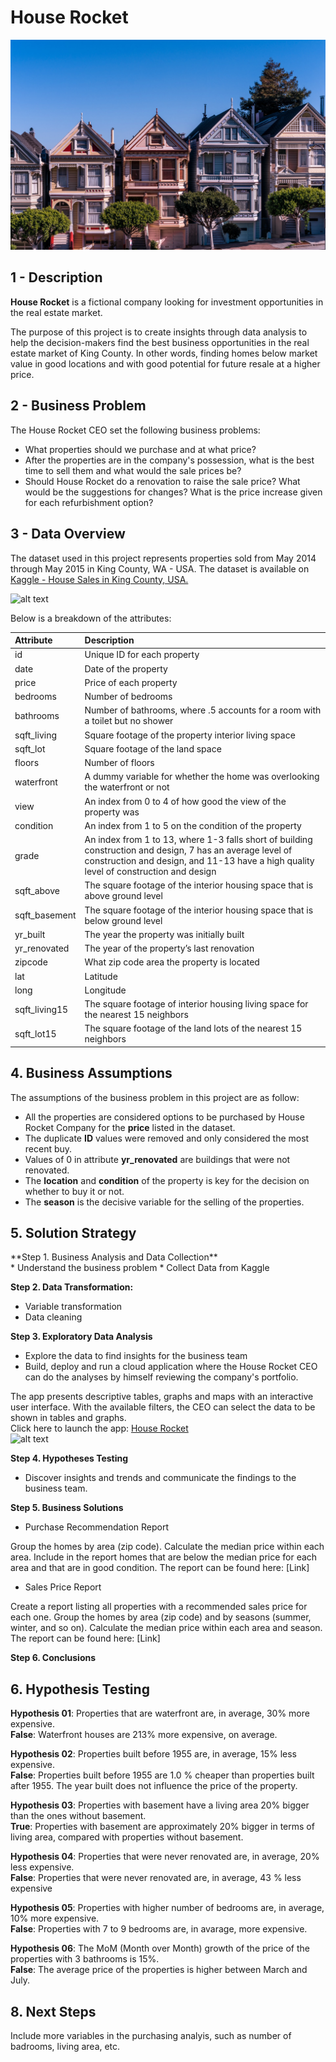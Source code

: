 # House Rocket
![alt text](https://github.com/velozo-oliveira/house_rocket/blob/main/real_estate1.jpg?raw=true)

## 1 - Description
**House Rocket** is a fictional company looking for investment opportunities in the real estate market.

The purpose of this project is to create insights through data analysis to help the decision-makers find the best business opportunities in the real estate market of King County. In other words, finding homes below market value in good locations and with good potential for future resale at a higher price.

## 2 - Business Problem
The House Rocket CEO set the following business problems:

* What properties should we purchase and at what price?
* After the properties are in the company's possession, what is the best time to sell them and what would the sale prices be?
* Should House Rocket do a renovation to raise the sale price? What would be the suggestions for changes? What is the price increase given for each refurbishment option?

## 3 - Data Overview
The dataset used in this project represents properties sold from May 2014 through May 2015 in King County, WA - USA. 
The dataset is available on [Kaggle - House Sales in King County, USA.](https://www.kaggle.com/harlfoxem/housesalesprediction)

![alt text](https://camo.githubusercontent.com/0c912b9ede0dbd707a80ac066851e25060a7a992e2ac25ca42f20c3c3e67135f/68747470733a2f2f696d672e736869656c64732e696f2f62616467652f4b6167676c652d3230424546463f7374796c653d666f722d7468652d6261646765266c6f676f3d4b6167676c65266c6f676f436f6c6f723d7768697465?raw=true)

Below is a breakdown of the attributes:

|Attribute  |Description|
| :--------- |:-----------|
|id	|Unique ID for each property |
|date|	Date of the property |
|price|	Price of each property |
|bedrooms	|Number of bedrooms|
|bathrooms|	Number of bathrooms, where .5 accounts for a room with a toilet but no shower|
|sqft_living|	Square footage of the property interior living space|
|sqft_lot	|Square footage of the land space|
|floors|	Number of floors|
|waterfront|	A dummy variable for whether the home was overlooking the waterfront or not|
|view	|An index from 0 to 4 of how good the view of the property was|
|condition	|An index from 1 to 5 on the condition of the property|
|grade	|An index from 1 to 13, where 1-3 falls short of building construction and design, 7 has an average level of construction and design, and 11-13 have a high quality level of construction and design|
|sqft_above	|The square footage of the interior housing space that is above ground level|
|sqft_basement|	The square footage of the interior housing space that is below ground level|
|yr_built	|The year the property was initially built|
|yr_renovated	|The year of the property’s last renovation|
|zipcode|	What zip code area the property is located|
|lat	|Latitude|
|long	|Longitude|
|sqft_living15|	The square footage of interior housing living space for the nearest 15 neighbors|
|sqft_lot15	|The square footage of the land lots of the nearest 15 neighbors|


## 4. Business Assumptions
The assumptions of the business problem in this project are as follow:

* All the properties are considered options to be purchased by House Rocket Company for the **price** listed in the dataset.
* The duplicate **ID** values were removed and only considered the most recent buy.
* Values of 0 in attribute **yr_renovated** are buildings that were not renovated.
* The **location** and **condition** of the property is key for the decision on whether to buy it or not.
* The **season** is the decisive variable for the selling of the properties.

## 5. Solution Strategy
<dl>
<dt>**Step 1. Business Analysis and Data Collection**</dt>
</dd>* Understand the business problem</dd>
</dd>* Collect Data from Kaggle</dd>

**Step 2. Data Transformation:**  
* Variable transformation
* Data cleaning

**Step 3. Exploratory Data Analysis**  
* Explore the data to find insights for the business team
* Build, deploy and run a cloud application where the House Rocket CEO can do the analyses by himself reviewing the company's portfolio. 

The app presents descriptive tables, graphs and maps with an interactive user interface. With the available filters, the CEO can select the data to be shown in tables and graphs.  
Click here to launch the app: [House Rocket](https://analysis-dashboard-rocket.herokuapp.com/)  
![alt text](https://camo.githubusercontent.com/d18f98a93a8ca015503870e592f96dbdf86f41048e9de1fbbbd4b2dcc7c456b1/68747470733a2f2f696d672e736869656c64732e696f2f62616467652f6865726f6b752d2532333433303039382e7376673f7374796c653d666f722d7468652d6261646765266c6f676f3d6865726f6b75266c6f676f436f6c6f723d7768697465)

**Step 4. Hypotheses Testing**  
* Discover insights and trends and communicate the findings to the business team.

**Step 5. Business Solutions**  
* Purchase Recommendation Report 

Group the homes by area (zip code). Calculate the median price within each area. Include in the report homes that are below the median price for each area and that are in good condition. The report can be found here: [Link]

* Sales Price Report

Create a report listing all properties with a recommended sales price for each one. Group the homes by area (zip code) and by seasons (summer, winter, and so on). Calculate the median price within each area and season. The report can be found here: [Link]

**Step 6. Conclusions**

## 6. Hypothesis Testing

**Hypothesis 01**: Properties that are waterfront are, in average, 30% more expensive.  
**False**: Waterfront houses are 213% more expensive, on average.

**Hypothesis 02**: Properties built before 1955 are, in average, 15% less expensive.  
**False**: Properties built before 1955 are 1.0 % cheaper than properties built after 1955. The year built does not influence the price of the property.

**Hypothesis 03**: Properties with basement have a living area 20% bigger than the ones without basement.  
**True**: Properties with basement are approximately 20% bigger in terms of living area, compared with properties without basement.

**Hypothesis 04**: Properties that were never renovated are, in average, 20% less expensive.  
**False**: Properties that were never renovated are, in average, 43 % less expensive

**Hypothesis 05**: Properties with higher number of bedrooms are, in average, 10% more expensive.  
**False**: Properties with 7 to 9 bedrooms are, in avarage, more expensive.

**Hypothesis 06**: The MoM (Month over Month) growth of the price of the properties with 3 bathrooms is 15%.  
**False**: The average price of the properties is higher between March and July.

## 8. Next Steps

Include more variables in the purchasing analyis, such as number of badrooms, living area, etc.
